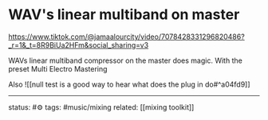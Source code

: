 # WAV's linear multiband on master

https://www.tiktok.com/@jamaalourcity/video/7078428331296820486?_r=1&_t=8R9BiUa2HFm&social_sharing=v3

WAVs linear multiband compressor on the master does magic.
With the preset Multi Electro Mastering


Also
![[null test is a good way to hear what does the plug in do#^a04fd9]]

---
status: #⚙️ 
tags: #music/mixing
related: [[mixing toolkit]]